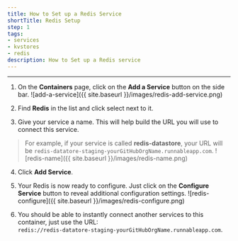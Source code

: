 ```yaml
---
title: How to Set up a Redis Service
shortTitle: Redis Setup
step: 1
tags:
- services
- kvstores
- redis
description: How to Set up a Redis service
---
```


---

1. On the **Containers** page, click on the **Add a Service** button on the side bar.
  ![add-a-service]({{ site.baseurl }}/images/redis-add-service.png)

2. Find **Redis** in the list and click select next to it.

3. Give your service a name. This will help build the URL you will use to connect this service.
  > For example, if your service is called **redis-datastore**, your URL will be `redis-datatore-staging-yourGitHubOrgName.runnableapp.com`.
  ![redis-name]({{ site.baseurl }}/images/redis-name.png)

4. Click **Add Service**.

5. Your Redis is now ready to configure. Just click on the **Configure Service** button to reveal additional configuration settings.
  ![redis-configure]({{ site.baseurl }}/images/redis-configure.png)

6. You should be able to instantly connect another services to this container, just use the URL:  
    `redis://redis-datatore-staging-yourGitHubOrgName.runnableapp.com`.
